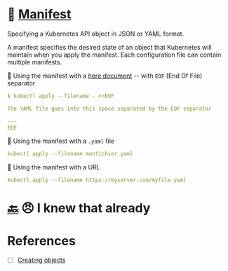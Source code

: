 # :scroll: [Manifest](https://kubernetes.io/docs/reference/glossary/?all=true#term-manifest)

Specifying a Kubernetes API object in JSON or YAML format.

A manifest specifies the desired state of an object that Kubernetes will maintain when you apply the manifest. Each configuration file can contain multiple manifests.

:round_pushpin: Using the manifest with a [here document](https://en.wikipedia.org/wiki/Here_document) -- with `EOF` (End Of File) separator

```yaml
$ kubectl apply --filename - <<EOF

The YAML file goes into this space separated by the EOF separator

---
EOF
```

:round_pushpin: Using the manifest with a `.yaml` file

```yaml
kubectl apply --filename monfichier.yaml
```

:round_pushpin: Using the manifest with a URL

```yaml
kubectl apply --filename https://myserver.com/myfile.yaml
```

# [:back:](../#control_knobs-the-planes) :angry: I knew that already

# References

- [ ] [Creating objects](https://kubernetes.io/docs/reference/kubectl/cheatsheet/#creating-objects)

